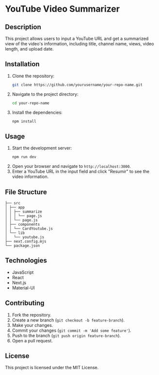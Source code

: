 # YouTube Video Summarizer

## Description

This project allows users to input a YouTube URL and get a summarized view of
the video's information, including title, channel name, views, video length, and
upload date.

## Installation

1. Clone the repository:
    ```bash
    git clone https://github.com/yourusername/your-repo-name.git
    ```
2. Navigate to the project directory:
    ```bash
    cd your-repo-name
    ```
3. Install the dependencies:
    ```bash
    npm install
    ```

## Usage

1. Start the development server:
    ```bash
    npm run dev
    ```
2. Open your browser and navigate to `http://localhost:3000`.
3. Enter a YouTube URL in the input field and click "Resumir" to see the video
   information.

## File Structure

``` 
├── src
│ ├── app
│ │ ├── summarize
│ │ │ └── page.js
│ │ └── page.js 
│ ├── components 
│ │ └── CardYoutube.js 
│ └── lib 
│   └── youtube.js 
├── next.config.mjs 
└── package.json 
```

## Technologies

- JavaScript
- React
- Next.js
- Material-UI

## Contributing

1. Fork the repository.
2. Create a new branch (`git checkout -b feature-branch`).
3. Make your changes.
4. Commit your changes (`git commit -m 'Add some feature'`).
5. Push to the branch (`git push origin feature-branch`).
6. Open a pull request.

## License

This project is licensed under the MIT License.